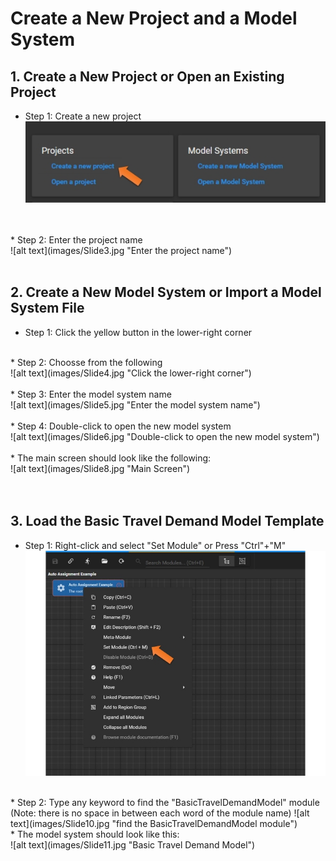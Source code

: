 # **Create a New Project and a Model System**

## 1. Create a New Project or Open an Existing Project
* Step 1: Create a new project<br />
![alt text](images/Slide2.jpg "Create a new project")
<br />
<br />
* Step 2: Enter the project name<br />
![alt text](images/Slide3.jpg "Enter the project name")
<br />
<br />

## 2. Create a New Model System or Import a Model System File
* Step 1: Click the yellow button in the lower-right corner<br />
<br />
* Step 2: Choosse from the following<br />
![alt text](images/Slide4.jpg "Click the lower-right corner")
<br />
<br />
* Step 3: Enter the model system name<br />
![alt text](images/Slide5.jpg "Enter the model system name")
<br />
<br />
* Step 4: Double-click to open the new model system<br />
![alt text](images/Slide6.jpg "Double-click to open the new model system")
<br />
<br />
* The main screen should look like the following:<br />
![alt text](images/Slide8.jpg "Main Screen")
<br />
<br />
<br />

## 3. Load the Basic Travel Demand Model Template
* Step 1: Right-click and select "Set Module" or Press "Ctrl"+"M"<br />
![alt text](images/Slide9.jpg "Right-click and select Set Module")
<br />
* Step 2: Type any keyword to find the "BasicTravelDemandModel" module<br />(Note: there is no space in between each word of the module name)
![alt text](images/Slide10.jpg "find the BasicTravelDemandModel module")
<br />
* The model system should look like this:<br />
![alt text](images/Slide11.jpg "Basic Travel Demand Model")

